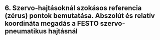 ## 6. Szervo-hajtásoknál szokásos referencia (zérus) pontok bemutatása. Abszolút és relatív koordináta megadás a FESTO szervo-pneumatikus hajtásnál

